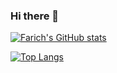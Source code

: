 ### Hi there 👋

<!--
**farichrr/farichrr** is a ✨ _special_ ✨ repository because its `README.md` (this file) appears on your GitHub profile.

Here are some ideas to get you started:

- 🔭 I’m currently working on ...
- 🌱 I’m currently learning ...
- 👯 I’m looking to collaborate on ...
- 🤔 I’m looking for help with ...
- 💬 Ask me about ...
- 📫 How to reach me: ...
- 😄 Pronouns: ...
- ⚡ Fun fact: ...
-->


[![Farich's GitHub stats](https://github-readme-stats.vercel.app/api?username=farichrr&count_private=true&show_icons=true&theme=tokyonight)](https://github.com/farichrr/github-readme-stats)


[![Top Langs](https://github-readme-stats.vercel.app/api/top-langs/?username=farichrr&layout=compact&theme=tokyonight&count_private=true&show_icons=true)](https://github.com/farichrr/github-readme-stats)
